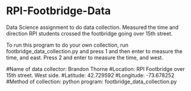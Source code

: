 # RPI-Footbridge-Data
Data Science assignment to do data collection. Measured the time and direction RPI students crossed the footbridge going over 15th street.

To run this program to do your own collection, run footbridge_data_collection.py and press 1 and then enter to measure the time, and east. Press 2 and enter to measure the time, and west.

#Name of data collector: Brandon Thorne
#Location: RPI Footbridge over 15th street. West side. 
#Latitude: 42.729592
#Longitude: -73.678252
#Method of collection: python program: footbridge_data_collection.py
